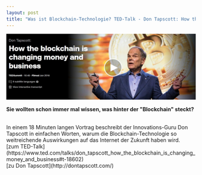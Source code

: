 ```yaml
---
layout: post
title: "Was ist Blockchain-Technologie? TED-Talk - Don Tapscott: How the blockchain is changing money and business"
---
```

<img src="/assets/images/TED_tapscott.jpg" alt="TED">

<br>

**Sie wollten schon immer mal wissen, was hinter der "Blockchain" steckt?**

<br>
In einem 18 Minuten langen Vortrag beschreibt der Innovations-Guru Don Tapscott in einfachen Worten, warum die Blockchain-Technologie so weitreichende Auswirkungen auf das Internet der Zukunft haben wird.
<br>
[zum TED-Talk](https://www.ted.com/talks/don_tapscott_how_the_blockchain_is_changing_money_and_business#t-18602)
<br>
[zu Don Tapscott](http://dontapscott.com/)
